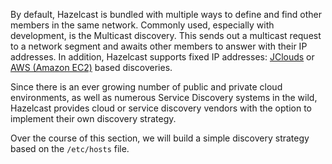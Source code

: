 
By default, Hazelcast is bundled with multiple ways to define and find other members in the same network. Commonly used, especially with development, is the Multicast discovery. This sends out a multicast request to a network segment and awaits other members to answer with their IP addresses. In addition, Hazelcast supports fixed IP addresses: [JClouds](https://jclouds.apache.org/reference/providers/) or [AWS (Amazon EC2)](https://aws.amazon.com/de/ec2/) based discoveries.
  
Since there is an ever growing number of public and private cloud environments, as well as numerous Service Discovery systems in the wild, Hazelcast provides cloud or service discovery vendors with the option to implement their own discovery strategy.
  
Over the course of this section, we will build a simple discovery strategy based on the `/etc/hosts` file.
